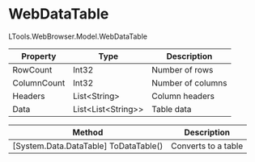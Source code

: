 # WebDataTable

LTools.WebBrowser.Model.WebDataTable

| Property    | Type                 | Description       |
| ----------- | -------------------- | ----------------- |
| RowCount    | Int32                | Number of rows    |
| ColumnCount | Int32                | Number of columns |
| Headers     | List\<String>        | Column headers    |
| Data        | List\<List\<String>> | Table data        |

| Method                                 | Description           |
| -------------------------------------- | --------------------- |
| \[System.Data.DataTable] ToDataTable() | Converts to a table   |
